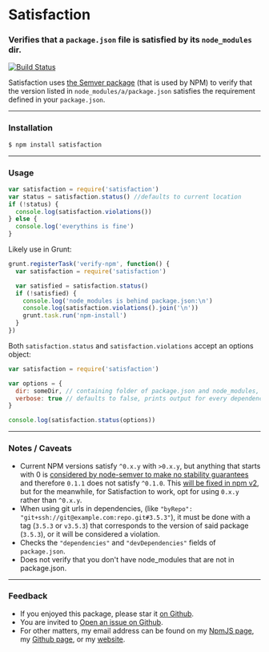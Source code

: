 # Satisfaction

### Verifies that a `package.json` file is satisfied by its `node_modules` dir.

[![Build Status](https://travis-ci.org/danyshaanan/satisfaction.png?branch=master)](https://travis-ci.org/danyshaanan/satisfaction)

Satisfaction uses
[the Semver package](https://github.com/npm/node-semver)
(that is used by NPM) to verify that the version listed in `node_modules/a/package.json`
satisfies the requirement defined in your `package.json`.


* * *
### Installation
```bash
$ npm install satisfaction
```

* * *
### Usage

```js
var satisfaction = require('satisfaction')
var status = satisfaction.status() //defaults to current location
if (!status) {
  console.log(satisfaction.violations())
} else {
  console.log('everythins is fine')
}
```

Likely use in Grunt:
```js
grunt.registerTask('verify-npm', function() {
  var satisfaction = require('satisfaction')

  var satisfied = satisfaction.status()
  if (!satisfied) {
    console.log('node_modules is behind package.json:\n')
    console.log(satisfaction.violations().join('\n'))
    grunt.task.run('npm-install')
  }
})
```

Both `satisfaction.status` and `satisfaction.violations` accept an options object:
```js
var satisfaction = require('satisfaction')

var options = {
  dir: someDir, // containing folder of package.json and node_modules, defaults to process.cwd()
  verbose: true // defaults to false, prints output for every dependency checked
}

console.log(satisfaction.status(options))
```

* * *
### Notes / Caveats
* Current NPM versions satisfy `^0.x.y` with `>0.x.y`, but anything that starts with 0 is [considered by node-semver to make no stability guarantees](https://www.npmjs.org/doc/misc/semver.html) and therefore `0.1.1` does not satisfy `^0.1.0`. This [will be fixed in npm v2](https://github.com/npm/npm/issues/5695), but for the meanwhile, for Satisfaction to work, opt for using `0.x.y` rather than `^0.x.y`.
* When using git urls in dependencies, (like `"byRepo": "git+ssh://git@example.com:repo.git#3.5.3"`), it must be done with a tag (`3.5.3` or `v3.5.3`) that corresponds to the version of said package (`3.5.3`), or it will be considered a violation.
* Checks the `"dependencies"` and `"devDependencies"` fields of `package.json`.
* Does not verify that you don't have node_modules that are not in package.json.

* * *
### Feedback
* If you enjoyed this package, please star it [on Github](https://github.com/danyshaanan/satisfaction).
* You are invited to [Open an issue on Github](https://github.com/danyshaanan/satisfaction/issues).
* For other matters, my email address can be found on my [NpmJS page](https://www.npmjs.org/~danyshaanan), my [Github page](https://github.com/danyshaanan), or my [website](http://danyshaanan.com/).
